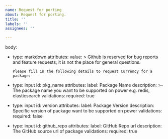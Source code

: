 ```yaml
---
name: Request for porting
about: Request for porting.
title: ''
labels: ''
assignees: ''

---
```


body:
  - type: markdown
    attributes:
      value: >
        Github is reserved for bug reports and feature requests; it is
        not the place for general questions. 

        Please fill in the following details to request Currency for a package:
  - type: input
    id: pkg_name
    attributes:
      label: Package Name
      description: >-
        The package name you want to be supported on power e.g. redis, elasticsearch
    validations:
      required: true
  - type: input
    id: version 
    attributes:
      label: Package Version
      description: Specific version of package want to be supported on power
    validations:
      required: false
  - type: input
    id: github_repo
    attributes:
      label: GitHub Repo url
      description: The GitHub source url of package
    validations:
      required: true
